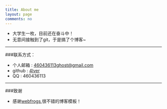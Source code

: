 ```yaml
---
title: About me
layout: page
comments: no
---
```


* 大学生一枚，目前还在奋斗中！
* 无意间接触到了git，于是搞了个博客~

---

###联系方式：        

*	个人邮箱 : [460436113ghost@gmail.com](mailto:460436113ghost@gmail.com) 
*	github : [4lver](https://github.com/4lver) 
*	QQ : 460436113 

---
###致谢
*	感谢[webfrogs](https://github.com/webfrogs/webfrogs.github.com),很不错的博客模板！


